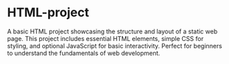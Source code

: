 # HTML-project
A basic HTML project showcasing the structure and layout of a static web page. This project includes essential HTML elements, simple CSS for styling, and optional JavaScript for basic interactivity. Perfect for beginners to understand the fundamentals of web development.
